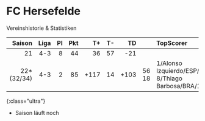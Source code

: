 # FC Hersefelde

Vereinshistorie & Statistiken

Saison | Liga | Pl | Pkt | T+ | T- | TD | | TopScorer | | TopSupporter | TopDefense | Zugänge | Abgänge | Karriereende | Saison  
---:| ---:| ---:| ---:| ---:| ---:| ---:| ---:|:--- | ---:|:--- | --- | --- | --- | --- | ---
21 | 4-3 | 8 | 44 | 36 | 57 | -21
22*<br>(32/34) | 4-3 | 2 | 85 | +117 | 14 | +103 | 56<br>18 | 1/Alonso Izquierdo/ESP/21<br> 8/Thiago Barbosa/BRA/19 | 16<br>15 | 1/Matteo Renzi/SMR/28<br>2/Lahcene Messai/DZA/21 | +26 Timo Dridi/DEU
{:class="ultra"}

* Saison läuft noch
